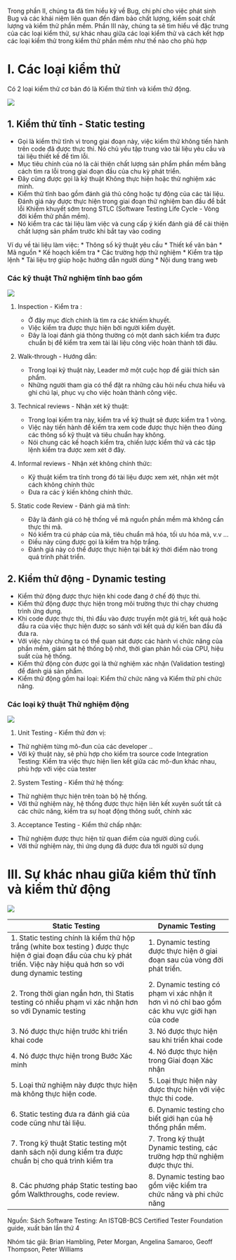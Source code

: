 Trong phần II, chúng ta đã tìm hiểu kỹ về Bug, chi phí cho việc phát sinh Bug và các khái niệm liên quan đến đảm bảo chất lượng, kiểm soát chất lượng và kiểm thử phần mềm.
Phần III này, chúng ta sẽ tìm hiểu về đặc trưng của các loại kiểm thử, sự khác nhau giữa các loại kiểm thử và cách kết hợp các loại kiểm thử trong kiểm thử phần mềm như thế nào cho phù hợp

# I. Các loại kiểm thử
Có 2 loại kiểm thử cơ bản đó là Kiểm thử tĩnh và kiểm thử động.

![](https://images.viblo.asia/962c3fee-5f28-453f-8b71-0a6e35688f12.png)

## 1. Kiểm thử tĩnh - Static testing 

* Gọi là kiểm thử tĩnh vì trong giai đoạn này, việc kiểm thử không tiến hành trên code đã được thực thi. Nó chủ yếu tập trung vào tài liệu yêu cầu và tài liệu thiết kế để tìm lỗi.
* Mục tiêu chính của nó là cải thiện chất lượng sản phẩm phần mềm bằng cách tìm ra lỗi trong giai đoạn đầu của chu kỳ phát triển. 
* Đây cũng được gọi là kỹ thuật Không thực hiện hoặc thử nghiệm xác minh.
* Kiểm thử tĩnh bao gồm đánh giá thủ công hoặc tự động của các tài liệu. Đánh giá này được thực hiện trong giai đoạn thử nghiệm ban đầu để bắt lỗi Khiếm khuyết sớm trong STLC (Software Testing Life Cycle - Vòng đời kiểm thử phần mềm). 
* Nó kiểm tra các tài liệu làm việc và cung cấp ý kiến đánh giá để cải thiện chất lượng sản phẩm trước khi bắt tay vào coding

Ví dụ về tài liệu làm việc:
    * Thông số kỹ thuật yêu cầu
    * Thiết kế văn bản
    * Mã nguồn
    * Kế hoạch kiểm tra
    * Các trường hợp thử nghiệm
    * Kiểm tra tập lệnh
    * Tài liệu trợ giúp hoặc hướng dẫn người dùng
    * Nội dung trang web

### Các kỹ thuật Thử nghiệm tĩnh bao gồm

![](https://images.viblo.asia/16cefc44-aefd-4bb8-848f-6b1ba81a5c52.jpg)

1. Inspection - Kiểm tra : 
    * Ở đây mục đích chính là tìm ra các khiếm khuyết. 
    * Việc kiểm tra được thực hiện bởi người kiểm duyệt. 
    * Đây là loại đánh giá thông thường có một danh sách kiểm tra được chuẩn bị để kiểm tra xem tài lài liệu công việc hoàn thành tới đâu.

2. Walk-through - Hướng dẫn: 
    * Trong loại kỹ thuật này, Leader mở một cuộc họp để giải thích sản phẩm. 
    * Những người tham gia có thể đặt ra những câu hỏi nếu chưa hiểu và ghi chú lại, phục vụ cho việc hoàn thành công việc.

3. Technical reviews - Nhận xét kỹ thuật: 
    * Trong loại kiểm tra này, kiểm tra về kỹ thuật sẽ được kiểm tra 1 vòng. 
    * Việc này tiến hành để kiểm tra xem code được thực hiện theo đúng các thông số kỹ thuật và tiêu chuẩn hay không. 
    * Nói chung các kế hoạch kiểm tra, chiến lược kiểm thử và các tập lệnh kiểm tra được xem xét ở đây.

4. Informal reviews - Nhận xét không chính thức: 
    * Kỹ thuật kiểm tra tĩnh trong đó tài liệu được xem xét, nhận xét một cách không chính thức
    * Đưa ra các ý kiến không chính thức.

5. Static code Review - Đánh giá mã tĩnh: 
    * Đây là đánh giá có hệ thống về mã nguồn phần mềm mà không cần thực thi mã. 
    * Nó kiểm tra cú pháp của mã, tiêu chuẩn mã hóa, tối ưu hóa mã, v.v ... 
    * Điều này cũng được gọi là kiểm tra hộp trắng. 
    * Đánh giá này có thể được thực hiện tại bất kỳ thời điểm nào trong quá trình phát triển.

## 2. Kiểm thử động - Dynamic testing

* Kiểm thử động được thực hiện khi code đang ở chế độ thực thi.
* Kiểm thử động được thực hiện trong môi trường thực thi chạy chương trình ứng dụng.
* Khi code được thực thi, thì đầu vào được truyền một giá trị, kết quả hoặc đầu ra của việc thực hiện được so sánh với kết quả dự kiến ban đầu đã đưa ra.
* Với việc này chúng ta có thể quan sát được các hành vi chức năng của phần mềm, giám sát hệ thống bộ nhớ, thời gian phản hồi của CPU, hiệu suất của hệ thống.
* Kiểm thử động còn được gọi là thử nghiệm xác nhận (Validation testing) để đánh giá sản phẩm. 
* Kiểm thử động gồm hai loại: Kiểm thử chức năng và Kiểm thử phi chức năng.

### Các loại kỹ thuật Thử nghiệm động

![](https://images.viblo.asia/1b0b48df-a3cd-49f0-9148-bb1cbf3c126a.png)

1. Unit Testing - Kiểm thử đơn vị:
*  Thử nghiệm từng mô-đun của các developer .. 
*  Với kỹ thuật này, sẽ phù hợp cho kiểm tra source code Integration Testing: Kiểm tra việc thực hiện lien kết giữa các mô-đun khác nhau, phù hợp với việc của tester 

2. System Testing - Kiểm thử hệ thống: 
* Thử nghiệm thực hiện trên toàn bộ hệ thống. 
* Với thử nghiệm này, hệ thống được thực hiện liên kết xuyên suốt tất cả các chức năng, kiểm tra sự hoạt động thông suốt, chính xác 

3. Acceptance Testing - Kiểm thử chấp nhận: 
* Thử nghiệm được thực hiện từ quan điểm của người dùng cuối. 
* Với thử nghiệm này, thì ứng dụng đã được đưa tới người sử dụng

# III. Sự khác nhau giữa kiểm thử tĩnh và kiểm thử động

![](https://images.viblo.asia/a4254186-af63-4659-af3e-fc9338702b77.png)



| Static Testing | Dynamic Testing | 
| -------- | -------- | 
| 1. Static testing chính là kiểm thử hộp trắng (white box testing ) được thực hiện ở giai đoạn đầu của chu kỳ phát triển. Việc này hiệu quả hơn so với dung dynamic testing     | 1. Dynamic testing được thực hiện ở giai đoạn sau của vòng đời phát triển.     | 
| 2. Trong thời gian ngắn hơn, thì Statis testing có nhiều phạm vi xác nhận hơn so với Dynamic testing	     | 2. Dynamic testing có phạm vi xác nhận ít hơn vì nó chỉ bao gồm các khu vực giới hạn của code     |
| 3. Nó được thực hiện trước khi triển khai code	     | 3. Nó được thực hiện sau khi triển khai code     |
| 4. Nó được thực hiện trong Bước Xác minh	     | 4. Nó được thực hiện trong Giai đoạn Xác nhận     |
| 5. Loại thử nghiệm này được thực hiện mà không thực hiện code.	     | 5. Loại thực hiện này được thực hiện với việc thực thi code.     |
| 6. Static testing đưa ra đánh giá của code cũng như tài liệu.	     | 6. Dynamic testing cho biết giới hạn của hệ thống phần mềm.     |
| 7. Trong kỹ thuật Static testing một danh sách nội dung kiểm tra được chuẩn bị cho quá trình kiểm tra	     | 7. Trong kỹ thuật Dynamic testing, các trường hợp thử nghiệm được thực thi.     |
| 8. Các phương pháp Static testing bao gồm Walkthroughs, code review.	     | 8. Dynamic testing bao gồm việc kiểm tra chức năng và phi chức năng     |

Nguồn: Sách Software Testing: An ISTQB-BCS Certified Tester Foundation guide, xuất bản lần thứ 4

Nhóm tác giả: Brian Hambling, Peter Morgan, Angelina Samaroo, Geoff Thompson, Peter Williams